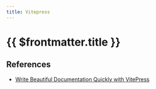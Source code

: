 ```yaml
---
title: Vitepress
---
```


# {{ $frontmatter.title }}

## References

* [Write Beautiful Documentation Quickly with VitePress](https://learnvue.co/tutorials/write-docs-with-vitepress)